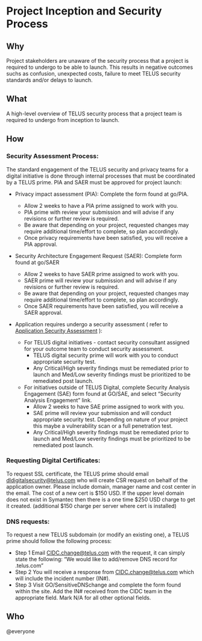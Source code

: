 # Project Inception and Security Process

## Why

Project stakeholders are unaware of the security process that a project is required to undergo to be able to launch. This results in negative outcomes suchs as confusion, unexpected costs, failure to meet TELUS security standards and/or delays to launch.

## What

A high-level overview of TELUS security process that a project team is required to undergo from inception to launch.

## How

### Security Assessment Process:

The standard engagement of the TELUS security and privacy teams for a digital initiative is done through internal processes that must be coordinated by a TELUS prime. PIA and SAER must be approved for project launch:

- Privacy impact assessment (PIA): Complete the form found at go/PIA. 
  - Allow 2 weeks to have a PIA prime assigned to work with you.
  - PIA prime with review your submission and will advise if any revisions or further review is required.
  - Be aware that depending on your project, requested changes may require additional time/effort to complete, so plan accordingly.
  - Once privacy requirements have been satisfied, you will receive a PIA approval.
 
- Security Architecture  Engagement Request (SAER): Complete form found at go/SAER
  - Allow 2 weeks to have SAER prime assigned to work with you.
  - SAER prime will review your submission and will advise if any revisions or further review is required.
  - Be aware that depending on your project, requested changes may require additional time/effort to complete, so plan accordingly.
  - Once SAER requirements have been satisfied, you will receive a SAER approval.

- Application requires undergo a security assessment ( refer to [Application Security Assessment](app-sec-testing.md) ):
  - For TELUS digital initiatives - contact security consultant assigned for your outcome team to conduct security assessment.
    - TELUS digital security prime will work with you to conduct appropriate security test.
    - Any Critical/High severity findings must be remediated prior to launch and Med/Low severity findings must be prioritized to be remediated post launch.
  - For initiatives outside of TELUS Digital, complete Security Analysis Engagement (SAE) form found at GO/SAE, and select “Security Analysis Engagement” link.
    - Allow 2 weeks to have SAE prime assigned to work with you.
    - SAE prime will review your submission and will conduct appropriate security test. Depending on nature of your project this maybe a vulnerability scan or a full penetration test.
    - Any Critical/High severity findings must be remediated prior to launch and Med/Low severity findings must be prioritized to be remediated post launch.

### Requesting Digital Certificates:
To request SSL certificate, the TELUS prime should email dldigitalsecurity@telus.com who will create CSR request on behalf of the application owner. Please include domain, manager name and cost center in the email. The cost of a new cert is $150 USD. If the upper level domain does not exist in Symantec then there is a one time $250 USD charge to get it created.
(additional $150 charge per server where cert is installed)

### DNS requests:

To request a new TELUS subdomain (or modify an existing one), a TELUS prime should follow the following process:
- Step 1
Email CIDC.change@telus.com with the request, it can simply state the following:
“We would like to add/remove DNS record for <domain>.telus.com”
- Step 2
You will receive a response from CIDC.change@telus.com which will include the incident number (IN#).
- Step 3
Visit GO/SensitiveDNSchange and complete the form found within the site. Add the IN# received from the CIDC team in the appropriate field. Mark N/A for all other optional fields.

## Who

@everyone
